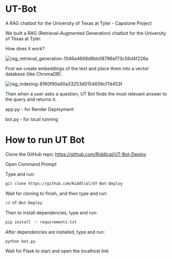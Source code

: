# UT-Bot
A RAG chatbot for the University of Texas at Tyler - Capstone Project

We built a RAG (Retrieval-Augmented Generation) chatbot for the University of Texas at Tyler.

How does it work?

![rag_retrieval_generation-1046a4668d6bb08786ef73c56d4f228a](https://github.com/Riddlcal/UT-Bot/assets/127689960/6c712ef6-687c-4668-881d-261f2cf850ac)

First we create embeddings of the text and place them into a vector database (like ChromaDB).

![rag_indexing-8160f90a90a33253d0154659cf7d453f](https://github.com/Riddlcal/UT-Bot/assets/127689960/6f951cdc-97b9-4c21-8116-9769be552936)

Then when a user asks a question, UT Bot finds the most relevant answer to the query and returns it.

app.py - for Render Deployment

bot.py - for local running

# How to run UT Bot

Clone the GitHub repo: https://github.com/Riddlcal/UT-Bot-Deploy

Open Command Prompt

Type and run:
```bash
git clone https://github.com/Riddlcal/UT-Bot-Deploy
```

Wait for cloning to finish, and then type and run:
```bash
cd UT-Bot-Deploy
```

Then to install dependencies, type and run:
```bash
pip install -r requirements.txt
```

After dependencies are installed, type and run:
```bash
python bot.py
```

Wait for Flask to start and open the localhost link
